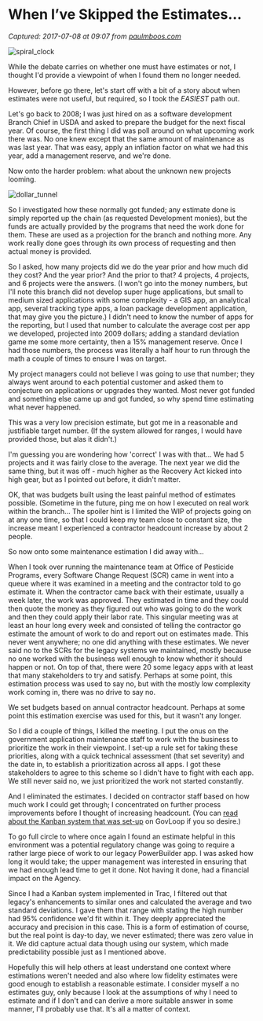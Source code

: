 # When I’ve Skipped the Estimates…

_Captured: 2017-07-08 at 09:07 from [paulmboos.com](https://paulmboos.com/2015/07/14/when-ive-skipped-the-estimates/?utm_content=buffer08a74&utm_medium=social&utm_source=twitter.com&utm_campaign=buffer)_

![spiral_clock](https://paulmboos.files.wordpress.com/2015/07/spiral_clock.jpg?w=424&h=424)

While the debate carries on whether one must have estimates or not, I thought I'd provide a viewpoint of when I found them no longer needed.

However, before go there, let's start off with a bit of a story about when estimates were not useful, but required, so I took the *EASIEST* path out.

Let's go back to 2008; I was just hired on as a software development Branch Chief in USDA and asked to prepare the budget for the next fiscal year. Of course, the first thing I did was poll around on what upcoming work there was. No one knew except that the same amount of maintenance as was last year. That was easy, apply an inflation factor on what we had this year, add a management reserve, and we're done.

Now onto the harder problem: what about the unknown new projects looming.

![dollar_tunnel](https://paulmboos.files.wordpress.com/2015/07/dollar_tunnel.jpg?w=600&h=450)

So I investigated how these normally got funded; any estimate done is simply reported up the chain (as requested Development monies), but the funds are actually provided by the programs that need the work done for them. These are used as a projection for the branch and nothing more. Any work really done goes through its own process of requesting and then actual money is provided.

So I asked, how many projects did we do the year prior and how much did they cost? And the year prior? And the prior to that? 4 projects, 4 projects, and 6 projects were the answers. (I won't go into the money numbers, but I'll note this branch did not develop super huge applications, but small to medium sized applications with some complexity - a GIS app, an analytical app, several tracking type apps, a loan package development application, that may give you the picture.) I didn't need to know the number of apps for the reporting, but I used that number to calculate the average cost per app we developed, projected into 2009 dollars; adding a standard deviation game me some more certainty, then a 15% management reserve. Once I had those numbers, the process was literally a half hour to run through the math a couple of times to ensure I was on target.

My project managers could not believe I was going to use that number; they always went around to each potential customer and asked them to conjecture on applications or upgrades they wanted. Most never got funded and something else came up and got funded, so why spend time estimating what never happened.

This was a very low precision estimate, but got me in a reasonable and justifiable target number. (If the system allowed for ranges, I would have provided those, but alas it didn't.)

I'm guessing you are wondering how 'correct' I was with that… We had 5 projects and it was fairly close to the average. The next year we did the same thing, but it was off - much higher as the Recovery Act kicked into high gear, but as I pointed out before, it didn't matter.

OK, that was budgets built using the least painful method of estimates possible. (Sometime in the future, ping me on how I executed on real work within the branch… The spoiler hint is I limited the WIP of projects going on at any one time, so that I could keep my team close to constant size, the increase meant I experienced a contractor headcount increase by about 2 people.

So now onto some maintenance estimation I did away with…

When I took over running the maintenance team at Office of Pesticide Programs, every Software Change Request (SCR) came in went into a queue where it was examined in a meeting and the contractor told to go estimate it. When the contractor came back with their estimate, usually a week later, the work was approved. They estimated in time and they could then quote the money as they figured out who was going to do the work and then they could apply their labor rate. This singular meeting was at least an hour long every week and consisted of telling the contractor go estimate the amount of work to do and report out on estimates made. This never went anywhere; no one did anything with these estimates. We never said no to the SCRs for the legacy systems we maintained, mostly because no one worked with the business well enough to know whether it should happen or not. On top of that, there were 20 some legacy apps with at least that many stakeholders to try and satisfy. Perhaps at some point, this estimation process was used to say no, but with the mostly low complexity work coming in, there was no drive to say no.

We set budgets based on annual contractor headcount. Perhaps at some point this estimation exercise was used for this, but it wasn't any longer.

So I did a couple of things, I killed the meeting. I put the onus on the government application maintenance staff to work with the business to prioritize the work in their viewpoint. I set-up a rule set for taking these priorities, along with a quick technical assessment (that set severity) and the date in, to establish a prioritization across all apps. I got these stakeholders to agree to this scheme so I didn't have to fight with each app. We still never said no, we just prioritized the work not started constantly.

And I eliminated the estimates. I decided on contractor staff based on how much work I could get through; I concentrated on further process improvements before I thought of increasing headcount. (You can [read about the Kanban system that was set-up](https://www.govloop.com/community/blog/epas-office-of-pesticide-programs-systems-design-development-branch-launches-kanban-for-software-maintenance/) on GovLoop if you so desire.)

To go full circle to where once again I found an estimate helpful in this environment was a potential regulatory change was going to require a rather large piece of work to our legacy PowerBuilder app. I was asked how long it would take; the upper management was interested in ensuring that we had enough lead time to get it done. Not having it done, had a financial impact on the Agency.

Since I had a Kanban system implemented in Trac, I filtered out that legacy's enhancements to similar ones and calculated the average and two standard deviations. I gave them that range with stating the high number had 95% confidence we'd fit within it. They deeply appreciated the accuracy and precision in this case. This is a form of estimation of course, but the real point is day-to day, we never estimated; there was zero value in it. We did capture actual data though using our system, which made predictability possible just as I mentioned above.

Hopefully this will help others at least understand one context where estimations weren't needed and also where low fidelity estimates were good enough to establish a reasonable estimate. I consider myself a no estimates guy, only because I look at the assumptions of why I need to estimate and if I don't and can derive a more suitable answer in some manner, I'll probably use that. It's all a matter of context.
